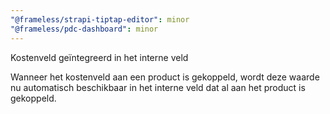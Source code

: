 ```yaml
---
"@frameless/strapi-tiptap-editor": minor
"@frameless/pdc-dashboard": minor
---
```


Kostenveld geïntegreerd in het interne veld

Wanneer het kostenveld aan een product is gekoppeld, wordt deze waarde nu automatisch beschikbaar in het interne veld dat al aan het product is gekoppeld.

